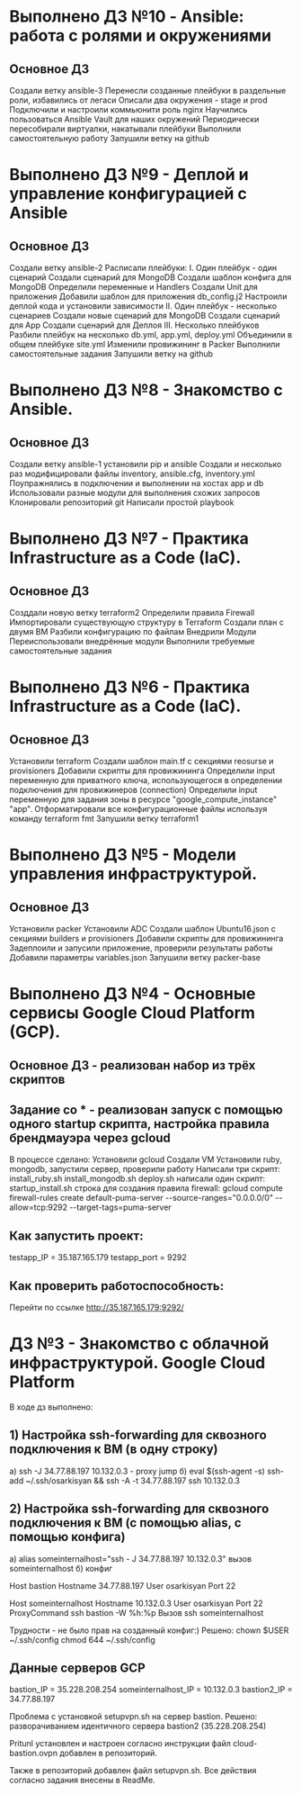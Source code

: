 # Выполнено ДЗ №10 - Ansible: работа с ролями и окружениями

##  Основное ДЗ
Создали ветку ansible-3
Перенeсли созданные плейбуки в раздельные роли, избавились от легаси
Описали два окружения - stage и prod
Подключили и настроили коммьюнити роль nginx
Научились пользоваться Ansible Vault для наших окружений
Периодически пересобирали виртуалки, накатывали плейбуки
Выполнили самостоятельную работу
Запушили ветку на github


# Выполнено ДЗ №9 - Деплой и управление конфигурацией с Ansible

##  Основное ДЗ
Создали ветку ansible-2
Расписали плейбуки:
I. Один плейбук - один сценарий
Создали сценарий для MongoDB
Создали шаблон конфига для MongoDB
Определили переменные и Handlers
Создали Unit для приложения
Добавили шаблон для приложения db_config.j2
Настроили деплой кода и установили зависимости
II. Один плейбук - несколько сценариев
Создали новые сценарий для MongoDB
Создали сценарий для App
Создали сценарий для Деплоя
III. Несколько плейбуков
Разбили плейбук на несколько db.yml, app.yml, deploy.yml
Объединили в общем плейбуке site.yml 
Изменили провижининг в Packer
Выполнили самостоятельные задания
Запушили ветку на github


# Выполнено ДЗ №8 - Знакомство с Ansible.

##  Основное ДЗ
Создали ветку ansible-1
установили pip и ansible
Создали и несколько раз модифицировали файлы inventory, ansible.cfg, inventory.yml
Поупражнялись в подключении и выполнении на хостах app и db
Использовали разные модули для выполнения схожих запросов
Клонировали репозиторий git
Написали простой playbook


# Выполнено ДЗ №7 - Практика Infrastructure as a Code (IaC).

##  Основное ДЗ
Созддали новую ветку terraform2
Определили правила Firewall
Импортировали существующую структуру в Terraform
Создали план с двумя ВМ
Разбили конфигурацию по файлам
Внедрили Модули
Переиспользовали внедрённые модули
Выполнили требуемые самостоятельные задания


# Выполнено ДЗ №6 - Практика Infrastructure as a Code (IaC).

##  Основное ДЗ
Установили terraform
Создали шаблон main.tf c секциями reosurse и provisioners
Добавили скрипты для провижининга
Определили input переменную для приватного ключа,
использующегося в определении подключения для
провижинеров (connection)
Определили input переменную для задания зоны в ресурсе
"google_compute_instance" "app". 
Отформатировали все конфигурационные файлы используя
команду terraform fmt
Запушили ветку terraform1

# Выполнено ДЗ №5 - Модели управления инфраструктурой.

##  Основное ДЗ
Установили packer
Установили ADC
Создали шаблон Ubuntu16.json c секциями builders и provisioners
Добавили скрипты для провижининга
Задеплоили и запусили приложение, проверили результаты работы
Добавили параметры variables.json 
Запушили ветку packer-base


# Выполнено ДЗ №4 - Основные сервисы Google Cloud Platform (GCP).

##  Основное ДЗ - реализован набор из трёх скриптов

## Задание со * - реализован запуск с помощью одного startup скрипта, настройка правила брендмауэра через gcloud

В процессе сделано:
Установили gcloud
Создали VM
Установили ruby, mongodb, запустили сервер, проверили работу
Написали три скрипт:
install_ruby.sh
install_mongodb.sh
deploy.sh
написали один скрипт:
startup_install.sh
строка для создания правила firewall:
gcloud compute firewall-rules create default-puma-server --source-ranges="0.0.0.0/0" --allow=tcp:9292 --target-tags=puma-server

## Как запустить проект:
testapp_IP = 35.187.165.179
testapp_port = 9292

## Как проверить работоспособность:
Перейти по ссылке http://35.187.165.179:9292/


# ДЗ №3 - Знакомство с облачной инфраструктурой. Google Cloud Platform
В ходе дз выполнено:

## 1) Настройка ssh-forwarding для сквозного подключения к ВМ (в одну строку)
а) ssh -J 34.77.88.197 10.132.0.3 - proxy jump 
б) eval $(ssh-agent -s) ssh-add ~/.ssh/osarkisyan && ssh -A -t 34.77.88.197 ssh 10.132.0.3

## 2) Настройка ssh-forwarding для сквозного подключения к ВМ (с помощью alias, с помощью конфига)
а) alias someinternalhost="ssh - J 34.77.88.197 10.132.0.3" вызов someinternalhost 
б) конфиг 

Host bastion 
Hostname 34.77.88.197 
User osarkisyan 
Port 22

Host someinternalhost 
Hostname 10.132.0.3 
User osarkisyan 
Port 22 
ProxyCommand ssh bastion -W %h:%p 
Вызов ssh someinternalhost 

Трудности - не было прав на созданный конфиг:) 
Решено: 
chown $USER ~/.ssh/config 
chmod 644 ~/.ssh/config

## Данные серверов GCP
bastion_IP = 35.228.208.254
someinternalhost_IP = 10.132.0.3
bastion2_IP = 34.77.88.197

Проблема с установкой setupvpn.sh на сервер bastion. 
Решено: разворачиванием идентичного сервера bastion2 (35.228.208.254)

Pritunl установлен и настроен согласно инструкции файл cloud-bastion.ovpn добавлен в репозиторий.

Также в репозиторий добавлен файл setupvpn.sh. Все действия согласно задания внесены в ReadMe.


